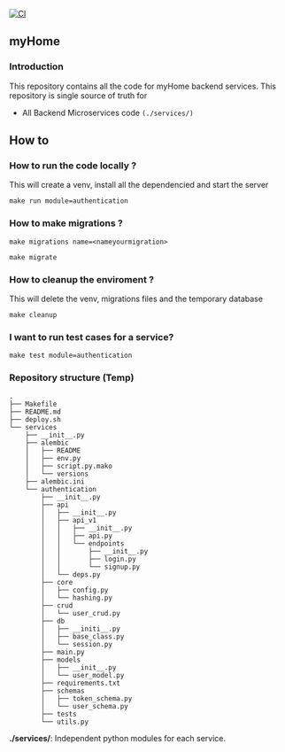 [![CI](https://github.com/Julio-M/user_collection_service/actions/workflows/workflow.yml/badge.svg)](https://github.com/Julio-M/user_collection_service/actions/workflows/workflow.yml)

## myHome

### Introduction

This repository contains all the code for myHome backend services.
This repository is single source of truth for

- All Backend Microservices code `(./services/)`

## How to

### How to run the code locally ?

This will create a venv, install all the dependencied and start the server

```shell script
make run module=authentication
```

### How to make migrations ?

```shell script
make migrations name=<nameyourmigration>
```

```shell script
make migrate
```

### How to cleanup the enviroment ?

This will delete the venv, migrations files and the temporary database

```shell script
make cleanup
```

### I want to run test cases for a service?

```shell script
make test module=authentication
```

### Repository structure (Temp)

```shell script
.
├── Makefile
├── README.md
├── deploy.sh
└── services
    ├── __init__.py
    ├── alembic
    │   ├── README
    │   ├── env.py
    │   ├── script.py.mako
    │   └── versions
    ├── alembic.ini
    └── authentication
        ├── __init__.py
        ├── api
        │   ├── __init__.py
        │   ├── api_v1
        │   │   ├── __init__.py
        │   │   ├── api.py
        │   │   └── endpoints
        │   │       ├── __init__.py
        │   │       ├── login.py
        │   │       └── signup.py
        │   └── deps.py
        ├── core
        │   ├── config.py
        │   └── hashing.py
        ├── crud
        │   └── user_crud.py
        ├── db
        │   ├── __initi__.py
        │   ├── base_class.py
        │   └── session.py
        ├── main.py
        ├── models
        │   ├── __init__.py
        │   └── user_model.py
        ├── requirements.txt
        ├── schemas
        │   ├── token_schema.py
        │   └── user_schema.py
        ├── tests
        └── utils.py
```

**./services/**: Independent python modules for each service.
